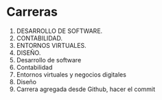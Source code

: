 # Carreras
1. DESARROLLO DE SOFTWARE.
2. CONTABILIDAD. 
3. ENTORNOS VIRTUALES.
4. DISEÑO.
1. Desarrollo de software
2. Contabilidad 
3. Entornos virtuales y negocios digitales
4. Diseño
5. Carrera agregada desde Github, hacer el commit
